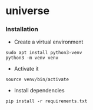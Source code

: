 # universe


### Installation
- Create a virtual environment
```shell
sudo apt install python3-venv
python3 -m venv venv
```
- Activate it
```shell
source venv/bin/activate
```
- Install dependencies
```shell
pip install -r requirements.txt
```
